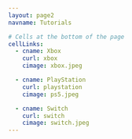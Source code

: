 ```yaml
---
layout: page2
navname: Tutorials

# Cells at the bottom of the page
cellLinks:
  - cname: Xbox
    curl: xbox
    cimage: xbox.jpeg

  - cname: PlayStation
    curl: playstation
    cimage: ps5.jpeg

  - cname: Switch
    curl: switch
    cimage: switch.jpeg
---
```


